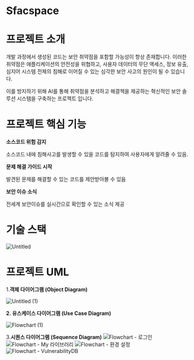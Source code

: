 # Sfacspace
# 프로젝트 소개

개발 과정에서 생성된 코드는 보안 취약점을 포함할 가능성이 항상 존재합니다. 이러한
취약점은 애플리케이션의 안전성을 위협하고, 사용자 데이터의 무단 액세스, 정보 유출, 심지어 시스템 전체의 침해로 이어질 수 있는 심각한 보안 사고의 원인이 될 수 있습니
다. 

이를 방지하기 위해 AI를 통해 취약점을 분석하고 해결책을 제공하는 혁신적인 보안 솔루션 시스템을 구축하는 프로젝트 입니다. 

# 프로젝트 핵심 기능

**소스코드 위험 감지**

소스코드 내에 침해사고를 발생할 수 있을 코드를 탐지하여
사용자에게 알려줄 수 있음.

**문제 해결 가이드 시작** 

발견된 문제를 해결할 수 있는 코드를 제안받아볼 수 있음

**보안 이슈 소식**

전세계 보안이슈를 실시간으로 확인할 수 있는 소식 제공

# 기술 스택

![Untitled](https://github.com/user-attachments/assets/6cccc7f6-b7eb-41cd-a9b7-60b6fba4c491)

# 프로젝트 UML

1.**객체 다이어그램 (Object Diagram)**

![Untitled (1)](https://github.com/user-attachments/assets/7ae3a0a3-5e22-48c8-819b-834aa3ef8649)


**2. 유스케이스 다이어그램 (Use Case Diagram)**

![Flowchart (1)](https://github.com/user-attachments/assets/9a1bc595-7964-4379-ab5a-ea1086c179f5)

3.**시퀀스 다이어그램 (Sequence Diagram)**
![Flowchart - 로그인](https://github.com/user-attachments/assets/847ab421-392a-4548-abda-db2b917f44db)
![Flowchart - My 라이브러리](https://github.com/user-attachments/assets/789ed741-cfe6-41ab-b39e-9274fea15c32)
![Flowchart - 환경 설정](https://github.com/user-attachments/assets/d6dc6c82-b390-40fd-a4c7-4e2dc9846e86)
![Flowchart - VulnerabilityDB](https://github.com/user-attachments/assets/4360d7bc-40c2-4253-87ea-8ea487469be7)

